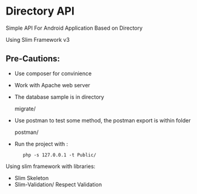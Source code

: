# Directory API
Simple API For Android Application Based on Directory

Using Slim Framework v3

## Pre-Cautions:

* Use composer for convinience
* Work with Apache web server
* The database sample is in directory 

	migrate/

* Use postman to test some method, the postman export is within folder

	postman/	

* Run the project with : 


         php -s 127.0.0.1 -t Public/ 

   


Using slim framework with libraries:
* Slim Skeleton 
* Slim-Validation/ Respect Validation
    

